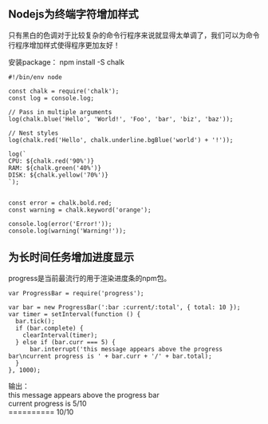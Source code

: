 ## Nodejs为终端字符增加样式
只有黑白的色调对于比较复杂的命令行程序来说就显得太单调了，我们可以为命令行程序增加样式使得程序更加友好！

安装package： npm install -S chalk
```
#!/bin/env node

const chalk = require('chalk');
const log = console.log;

// Pass in multiple arguments
log(chalk.blue('Hello', 'World!', 'Foo', 'bar', 'biz', 'baz'));

// Nest styles
log(chalk.red('Hello', chalk.underline.bgBlue('world') + '!'));

log(`
CPU: ${chalk.red('90%')}
RAM: ${chalk.green('40%')}
DISK: ${chalk.yellow('70%')}
`);


const error = chalk.bold.red;
const warning = chalk.keyword('orange');

console.log(error('Error!'));
console.log(warning('Warning!'));
```

## 为长时间任务增加进度显示

progress是当前最流行的用于渲染进度条的npm包。  
```
var ProgressBar = require('progress');

var bar = new ProgressBar(':bar :current/:total', { total: 10 });
var timer = setInterval(function () {
  bar.tick();
  if (bar.complete) {
    clearInterval(timer);
  } else if (bar.curr === 5) {
      bar.interrupt('this message appears above the progress bar\ncurrent progress is ' + bar.curr + '/' + bar.total);
  }
}, 1000);
```
输出：  
this message appears above the progress bar  
current progress is 5/10  
========== 10/10  
